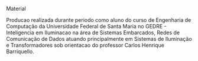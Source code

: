 Material

Producao realizada durante periodo como aluno do curso de Engenharia de Computação da Universidade Federal de Santa Maria no GEDRE - Inteligencia em Iluminacao na área de Sistemas Embarcados, Redes de Comunicação de Dados atuando principalmente em Sistemas de Iluminação e Transformadores sob orientacao do professor Carlos Henrique Barriquello.
